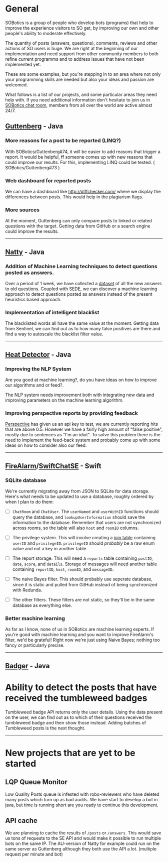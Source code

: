 # General

SOBotics is a group of people who develop bots (programs) that help to improve the experience visitors to SO get, by improving our own and other people's ability to moderate effectively.

The quantity of posts (answers, questions), comments, reviews and other actions of SO users is huge. We are right at the beginning of our implementation and need support from other community members to both refine current programms and to address issues that have not been implemented yet.

These are some examples, but you're stepping in to an area where not only your programming skills are needed but also your ideas and passion are welcomed.

What follows is a list of our projects, and some particular areas they need help with. If you need additional information don't hesitate to join us in [SOBotics chat room](https://chat.stackoverflow.com/rooms/111347/sobotics), members from all over the world are active almost 24/7.


## [Guttenberg](https://github.com/SOBotics/Guttenberg) - Java

### More reasons for a post to be reported (LINQ?)

With SOBotics/Guttenberg#74, it will be easier to add reasons that trigger a report.
It would be helpful, ff someone comes up with new reasons that could improve our results. For this, implementing LINQ could be tested. ( SOBotics/Guttenberg#73 )

### Web dashboard for reported posts

We can have a dashboard like http://diffchecker.com/ where we display the differences between posts. This would help in the plagiarism flags. 

### More sources

At the moment, Guttenberg can only compare posts to linked or related questions with the target. Getting data from GitHub or a search engine could improve the results.

----------------------------

## [Natty](https://github.com/SOBotics/Natty) - Java

### Addition of Machine Learning techniques to detect questions posted as answers. 

Over a period of 1 week, we have collected a [dataset](http://51.254.218.90:8000/vowpalData.txt) of all the new answers to old questions. Coupled with SEDE, we can discover a machine learning approach to detect questions posted as answers instead of the present heuristics based approach. 

### Implementation of intelligent blacklist

The blacklisted words all have the same value at the moment. Getting data from Sentinel, we can find out as to how many false positives are there and find a way to autoscale the blacklist filter value. 

----------------------------

## [Heat Detector](https://github.com/SOBotics/SOCVFinder) - Java

### Improving the NLP System

Are you good at machine learning?, do you have ideas on how to improve our algorithms and or feed?. 

The NLP system needs improvement both with integrating new data and improving parameters on the machine learning algorithm.


### Improving perspective reports by providing feedback

[Perspective](https://www.perspectiveapi.com/)  has given us an api key to test, we are currently reporting hits that are above 0.5. However we have a fairly high amount of "false positive", mostly due to sentences as "I'm an idiot". To solve this problem there is the need to implement the feed-back system and probably come up with some ideas on how to consider also our feed.

------------------------

## [FireAlarm](https://github.com/SOBotics/FireAlarm)/[SwiftChatSE](https://github.com/SOBotics/SwiftChatSE) - Swift

### SQLite database

We're currently migrating away from JSON to SQLite for data storage.  Here's what needs to be updated to use a database, roughly ordered by when I plan to do them:

- [ ] `ChatRoom` and `ChatUser`.  The `userNamed` and `userWithID` functions should query the database, and `lookupUserInformation` should save the information to the database.  Remember that users are not synchronized across rooms, so the table will also `host` and `roomID` columns.

- [ ] The privilege system.  This will involve creating a [join table](https://en.wikipedia.org/wiki/Associative_entity) containing `userID` and `privilegeID`.  `privilegeID` should *probably* be a raw enum value and not a key in another table.

- [ ] The report storage.  This will need a `reports` table containing `postID`, `date`, `score`, and `details`.  Storage of messages will need another table containing `reportID`, `host`, `roomID`, and `messageID`.

- [ ] The naive Bayes filter.  This should probably use seperate database, since it is static and pulled from GitHub instead of being synchronized with Redunda.

- [ ] The other filters.  These filters are not static, so they'll be in the same database as everything else.

### Better machine learning

As far as I know, none of us in SOBotics are machine learning experts.  If you're good with machine learning and you want to improve FireAlarm's filter, we'd be grateful!  Right now we're just using Naive Bayes; nothing too fancy or particularly precise.

------------------------

## [Badger](https://github.com/SOBotics/Badger) - Java

# Ability to detect the posts that have received the tumbleweed badges

Tumbleweed badge API returns only the user details. Using the data present on the user, we can find out as to which of their questions received the tumbleweed badge and then show those instead. Adding batches of Tumbleweed posts is the next thought.  

------------------------

# New projects that are yet to be started

## LQP Queue Monitor

Low Quality Posts queue is infested with robo-reviewers who have deleted many posts which turn up as bad audits. We have start to develop a bot in java, but time is running short are you ready to continue this development.

## API cache

We are planning to cache the results of `/posts` or `/answers`. This would save us tons of requests to the SE API and would make it possible to run multiple bots on the same IP.
The AU-version of Natty for example could run on the same server as Guttenberg although they both use the API a lot. (multiple request per minute and bot)
